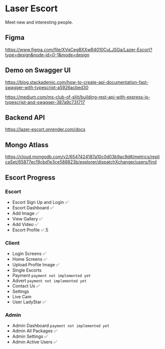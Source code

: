 # Laser Escort

Meet new and interesting people.

## Figma

https://www.figma.com/file/XVqCegBXXwR4010CuLJSGa/Lazer-Escort?type=design&node-id=0-1&mode=design

## Demo on Swagger UI

https://blog.stackademic.com/how-to-create-api-documentation-fast-swagger-with-typescript-a5926acbed30

https://medium.com/ms-club-of-sliit/building-rest-api-with-express-js-typescript-and-swagger-387a9c731717

## Backend API

https://lazer-escort.onrender.com/docs

## Mongo Atlass

https://cloud.mongodb.com/v2/6547424187a10c0d03b9ac9d#/metrics/replicaSet/65877ec19cbd1e3ce588823b/explorer/dispatchXchanger/users/find

## Escort Progress

### Escort

- Escort Sign Up and Login ✅
- Escort Dashboard ✅
- Add Image ✅
- View Gallery ✅
- Add Video ✅
- Escort Profile ✅.5

### Client

- Login Screens ✅
- Home Screens ✅
- Upload Profile Image ✅
- Single Escorts
- Payment `payment not implemented yet`
- Advert `payment not implemented yet`
- Contact Us ✅
- Settings
- Live Cam
- User LadyStar ✅

### Admin

- Admin Dashboard `payment not implemented yet`
- Admin All Packages ✅
- Admin Settings ✅
- Admin Active Users ✅
